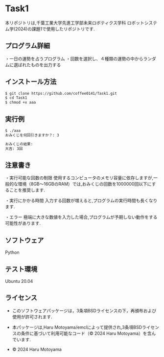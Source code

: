 # Task1
本リポジトリは,千葉工業大学先進工学部未来ロボティクス学科 ロボットシステム学(2024)の課題1で使用したリポジトリです.

## プログラム詳細
・一日の運勢を占うプログラム
・回数を選択し、４種類の運勢の中からランダムに選ばれたものを出力する

## インストール方法
```bash
$ git clone https://github.com/coffee0141/Task1.git
$ cd Task1
$ chmod +x aaa
```

## 実行例
```bash
$ ./aaa
おみくじを何回引きますか？: 3

おみくじの結果:
大吉: 3回
```

## 注意書き
・実行可能な回数の制限
使用するコンピュータのメモリ容量に依存しますが,一般的な環境（8GB～16GBのRAM）では,おみくじの回数を1000000回以下にすることを推奨します.

・実行にかかる時間
入力する回数が増えると,プログラムの実行時間も長くなります.

・エラー
極端に大きな数値を入力した場合,プログラムが予期しない動作をする可能性があります.

## ソフトウェア
Python

## テスト環境
Ubuntu 20.04

## ライセンス

- このソフトウェアパッケージは，3条項BSDライセンスの下，再頒布および使用が許可されます.

- 本パッケージは,Haru Motoyama/emclによって提供され,3条項BSDライセンスの条件に基づいて利用可能なコード（© 2024 Haru Motoyama）を含んでいます.

- © 2024 Haru Motoyama
